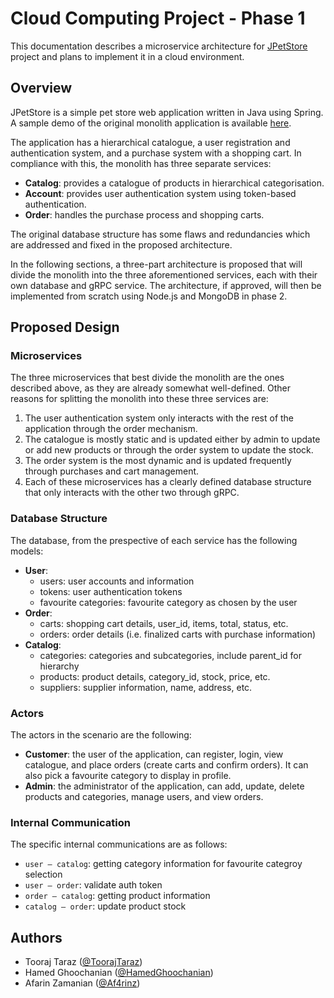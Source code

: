 # Cloud Computing Project - Phase 1
This documentation describes a microservice architecture for [JPetStore](https://github.com/mybatis/jpetstore-6) project and plans to implement it in a cloud environment.

## Overview
JPetStore is a simple pet store web application written in Java using Spring. A sample demo of the original monolith application is available [here](https://petstore.octoperf.com/actions/Catalog.action).

The application has a hierarchical catalogue, a user registration and authentication system, and a purchase system with a shopping cart. In compliance with this, the monolith has three separate services:
- **Catalog**: provides a catalogue of products in hierarchical categorisation.
- **Account**: provides user authentication system using token-based authentication.
- **Order**: handles the purchase process and shopping carts.

The original database structure has some flaws and redundancies which are addressed and fixed in the proposed architecture.

In the following sections, a three-part architecture is proposed that will divide the monolith into the three aforementioned services, each with their own database and gRPC service. The architecture, if approved, will then be implemented from scratch using Node.js and MongoDB in phase 2.

## Proposed Design
### Microservices
The three microservices that best divide the monolith are the ones described above, as they are already somewhat well-defined. Other reasons for splitting the monolith into these three services are:
1. The user authentication system only interacts with the rest of the application through the order mechanism.
2. The catalogue is mostly static and is updated either by admin to update or add new products or through the order system to update the stock.
3. The order system is the most dynamic and is updated frequently through purchases and cart management.
4. Each of these microservices has a clearly defined database structure that only interacts with the other two through gRPC.

### Database Structure
The database, from the prespective of each service has the following models:
* **User**:
  * users: user accounts and information
  * tokens: user authentication tokens
  * favourite categories: favourite category as chosen by the user
* **Order**:
  * carts: shopping cart details, user_id, items, total, status, etc.
  * orders: order details (i.e. finalized carts with purchase information)
* **Catalog**:
  * categories: categories and subcategories, include parent_id for hierarchy
  * products: product details, category_id, stock, price, etc.
  * suppliers: supplier information, name, address, etc.

<!-- insert access diagram 1 (db objects in services) -->
### Actors
The actors in the scenario are the following:
- **Customer**: the user of the application, can register, login, view catalogue, and place orders (create carts and confirm orders). It can also pick a favourite category to display in profile.
- **Admin**: the administrator of the application, can add, update, delete products and categories, manage users, and view orders.

<!-- insert access diagram 2 (user-service and service-service interactions) -->
### Internal Communication
The specific internal communications are as follows:
* `user — catalog`: getting category information for favourite categroy selection
* `user — order`: validate auth token
* `order — catalog`: getting product information
* `catalog — order`: update product stock


<!-- add roles -->
## Authors
+ Tooraj Taraz ([@ToorajTaraz](https://github.com/ToorajTaraz))
+ Hamed Ghoochanian ([@HamedGhoochanian](https://github.com/HamedGhoochanian))
+ Afarin Zamanian ([@Af4rinz](https://github.com/Af4rinz))

